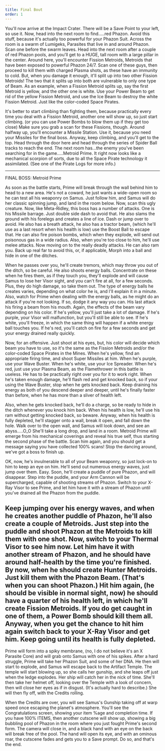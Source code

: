 ```yaml
---
title: Final Bout
order: 1
---
```


You'll now arrive at the Impact Crater. There will be a Save Point to your
left, so use it. Now, head into the next room to find.....red Phazon. Avoid
this stuff, because it's actually too powerful for your Phazon Suit. Across the
room is a swarm of Lumigeks, Parasites that live in and around Phazon. Scan one
before the swarm leaves. Head into the next room after a couple of red Phazon
pools, and you'll get to a HUGE, tall room with a large pillar in the center.
Around here, you'll encounter Fission Metroids, Metroids that have been exposed
to powerful Phazon 24/7. Scan one of these guys, then proceed to kill them with
charged Plasma shots, as these have an immunity to cold. But, when you damage
it enough, it'll split up into two other Fission Metroids! The two that it
splits up into both are vulnerable to only one type of Beam. As an example,
when a Fission Metroid splits up, say the first Metroid is yellow, and the
other one is white. Use your Power Beam to get rid of the yellow Fission
Metroid, and use the Ice Beam to destroy the white Fission Metroid. Just like
the color-coded Space Pirates.

It's better to start climbing than fighting them, because practically every
time you deal with a Fission Metroid, another one will show up, so just start
climbing. (or you can use Power Bombs to blow them up if they get too close)
Make sure you grab a scan for these Fissions, though. Around halfway up, you'll
encounter a Missile Station. Use it, because you need your Missiles for the
final boss. Anyway, keep climbing, and you'll get to the top. Head through the
door here and head through the series of Spider Ball tracks to reach the end.
The next room has...the enemy you've been searching for in the game.....Metroid
Prime. It right now looks like a mechanical scorpion of sorts, due to all the
Space Pirate technology it assimilated. (See one of the Pirate Logs for more
info.)

---------------------
FINAL BOSS: Metroid Prime

As soon as the battle starts, Prime will break through the wall behind him to
head to a new area. He's not a coward, he just wants a wide-open room so he can
test all his weaponry on Samus. Just follow him, and Samus will do her classic
spinning jump, and land in the room below. Now, scan this ugly creature. Now,
like Meta-Ridley, this boss has a number of attacks. One is his Missile
barrage. Just double side dash to avoid that. He also slams the ground with his
forelegs and creates a line of ice. Dash or jump over to avoid. He also has a
breath attack, he also has a tractor beam, (which he'll use as a last resort
when his health is low) use the Boost Ball to escape that. He can also fire
poison bombs, which when they explode, will send out poisonous gas in a wide
radius. Also, when you're too close to him, he'll use melee attacks. Now moving
on to the really deadly attacks. He can also ram you. Back up real far to avoid
this, or, if applicable, Morph into a ball and hide in one of the ditches.

When he passes over you, he'll create tremors, which may throw you out of the
ditch, so be careful. He also shoots energy balls. Concentrate on these when he
fires them, as if they touch you, they'll explode and will cause Samus to lose
her Visor sight, and you can't fire at all, for a few seconds. Plus, they do
high damage, so take them out. The type of energy balls he creates varies,
depending on what color he is, and I'll explain it in a minute. Also, watch for
Prime when dealing with the energy balls, as he might do an attack if you're
not looking. If so, dodge it any way you can. His last attack his firing a beam
from his mouth. Again, the effects of the beam vary depending on his color. If
he's yellow, you'll just take a lot of damage. If he's purple, your Visor will
malfunction, but you'll still be able to see. If he's white, you'll freeze, in
which the same thing will happen if a white energy ball touches you. If he's
red, you'll catch on fire for a few seconds and get your energy drained really
quickly.

Now, for an offensive. Just shoot at his eyes, but, his color will decide which
beam you have to use, so it's the same as the Fission Metroids and/or the
color-coded Space Pirates in the Mines. When he's yellow, find an appropriate
firing time, and shoot Super Missiles at him. When he's purple, use your Wave
Buster. When he's white, use your Ice Spreader. When he's red, just use your
Plasma Beam, as the Flamethrower in this battle is useless. He has to be
practically right over you for it to work right. When he's taken enough damage,
he'll flash red and get knocked back, so if your using the Wave Buster, stop
when he gets knocked back. Keep draining his energy as both of you descend
deeper and deeper, until he's finally faster than before, when he has more than
a sliver of health left.

Also, when he gets knocked back, he'll do a charge, so be ready to hide in the
ditch whenever you knock him back. When his health is low, he'll use his ram
without getting knocked back, so beware. Anyway, when his health is fully
depleted, he'll stagger onto a wall, break it open, and fall down the hole.
Walk over to the open wall, and Samus will look down, and see an abyss.....O_O
She'll take a long drop, and land in a room. Metroid Prime will emerge from his
mechanical coverings and reveal his true self, thus starting the second phase
of the battle. Scan him again, and you should get a message saying you have
collected 100% scans! Stop the dancing around, we've got a boss to finish up.

OK, now, he's invulnerable to all of your Beam weaponry, so just lock-on to him
to keep an eye on him. He'll send out numerous energy waves, just jump over
them. Easy. Soon, he'll create a puddle of pure Phazon, and will disappear.
Step into the puddle, and your Arm Cannon will be supercharged, capable of
shooting streams of Phazon. Switch to your X-Ray Visor to see Prime, and let
him have it with a stream of Phazon until you've drained all the Phazon from
the puddle.

Keep jumping over his energy waves, and when he creates another puddle of
Phazon, he'll also create a couple of Metroids. Just step into the puddle and
shoot Phazon at the Metroids to kill them with one shot. Now, switch to your
Thermal Visor to see him now. Let him have it with another stream of Phazon,
and he should have around half-health by the time you're finished. By now, when
he should create Hunter Metroids. Just kill them with the Phazon Beam. (That's
when you can shoot Phazon.) Hit him again, (he should be visible in normal
sight, now) he should have a quarter of his health left, in which he'll create
Fission Metroids. If you do get caught in one of them, a Power Bomb should kill
them all. Anyway, when you get the chance to hit him again switch back to your
X-Ray Visor and get him. Keep going until its health is fully depleted.
---------------------

Prime will form into a spiky membrane, (no, I do not believe it's an X Parasite
Core) and will grab onto Samus with one of his spikes. After a hard struggle,
Prime will take her Phazon Suit, and some of her DNA. He then will start to
explode, and Samus will escape back to the Artifact Temple. The temple will
start blowing up, so she calls her gunship, and she leaps off just when the
ledge explodes. Her ship will catch her in the nick of time. She'll then take
her helmet off, looking over the Temple with a look of concern, then will close
her eyes as if in disgust. (It's actually hard to describe.) She will then fly
off, with the Credits rolling.

When the Credits are over, you will see Samus's Gunship taking off at warp
speed once escaping the planet's atmosphere. You'll see the Congratulations
screen, showing your item %age and completion time. If you have 100% ITEMS,
then another cutscene will show up, showing a big bubbling pool of Phazon in
the room where you just fought Prime's second form. The camera will close in,
and a black hand with an eye on the back will break free of the pool. The hand
will open its eye, and with an ominous roar, the cutscene fades and gets you to
a Save prompt. Do so, and that's the end.
